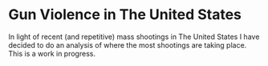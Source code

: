 # Gun Violence in The United States

In light of recent (and repetitive) mass shootings in The United States I have decided to do an analysis of where the most shootings are taking place. This is a work in progress.
